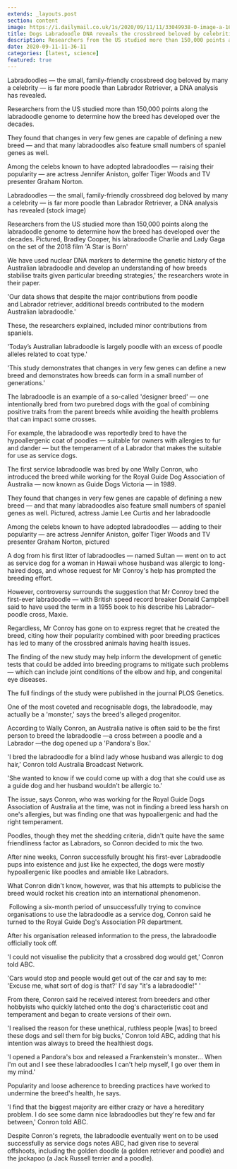 ```yaml
---
extends: _layouts.post
section: content
image: https://i.dailymail.co.uk/1s/2020/09/11/11/33049938-0-image-a-16_1599818951331.jpg 
title: Dogs Labradoodle DNA reveals the crossbreed beloved by celebrities is more Poodle than Labrador  
description: Researchers from the US studied more than 150,000 points along the labradoodle genome to determine how the breed has developed over the decades. 
date: 2020-09-11-11-36-11 
categories: [latest, science] 
featured: true 
--- 
```

Labradoodles — the small, family-friendly crossbreed dog beloved by many a celebrity — is far more poodle than Labrador Retriever, a DNA analysis has revealed.

Researchers from the US studied more than 150,000 points along the labradoodle genome to determine how the breed has developed over the decades.

They found that changes in very few genes are capable of defining a new breed — and that many labradoodles also feature small numbers of spaniel genes as well. 

Among the celebs known to have adopted labradoodles — raising their popularity — are actress Jennifer Aniston, golfer Tiger Woods and TV presenter Graham Norton. 

Labradoodles — the small, family-friendly crossbreed dog beloved by many a celebrity — is far more poodle than Labrador Retriever, a DNA analysis has revealed (stock image)

Researchers from the US studied more than 150,000 points along the labradoodle genome to determine how the breed has developed over the decades. Pictured, Bradley Cooper, his labradoodle Charlie and Lady Gaga on the set of the 2018 film 'A Star is Born'

We have used nuclear DNA markers to determine the genetic history of the Australian labradoodle and develop an understanding of how breeds stabilise traits given particular breeding strategies,' the researchers wrote in their paper.

'Our data shows that despite the major contributions from poodle and Labrador retriever, additional breeds contributed to the modern Australian labradoodle.'

These, the researchers explained, included minor contributions from spaniels. 

'Today’s Australian labradoodle is largely poodle with an excess of poodle alleles related to coat type.'

'This study demonstrates that changes in very few genes can define a new breed and demonstrates how breeds can form in a small number of generations.'

The labradoodle is an example of a so-called 'designer breed' — one intentionally bred from two purebred dogs with the goal of combining positive traits from the parent breeds while avoiding the health problems that can impact some crosses.

For example, the labradoodle was reportedly bred to have the hypoallergenic coat of poodles — suitable for owners with allergies to fur and dander — but the temperament of a Labrador that makes the suitable for use as service dogs.

The first service labradoodle was bred by one Wally Conron, who introduced the breed while working for the Royal Guide Dog Association of Australia — now known as Guide Dogs Victoria — in 1989.

They found that changes in very few genes are capable of defining a new breed — and that many labradoodles also feature small numbers of spaniel genes as well. Pictured, actress Jamie Lee Curtis and her labradoodle

Among the celebs known to have adopted labradoodles — adding to their popularity — are actress Jennifer Aniston, golfer Tiger Woods and TV presenter Graham Norton, pictured

A dog from his first litter of labradoodles — named Sultan — went on to act as service dog for a woman in Hawaii whose husband was allergic to long-haired dogs, and whose request for Mr Conroy's help has prompted the breeding effort.

However, controversy surrounds the suggestion that Mr Conroy bred the first-ever labradoodle — with British speed record breaker Donald Campbell said to have used the term in a 1955 book to his describe his Labrador–poodle cross, Maxie.

Regardless, Mr Conroy has gone on to express regret that he created the breed, citing how their popularity combined with poor breeding practices has led to many of the crossbred animals having health issues.

The finding of the new study may help inform the development of genetic tests that could be added into breeding programs to mitigate such problems — which can include joint conditions of the elbow and hip, and congenital eye diseases.

The full findings of the study were published in the journal PLOS Genetics. 

One of the most coveted and recognisable dogs, the labradoodle, may actually be a 'monster,' says the breed's alleged progenitor.

According to Wally Conron, an Australia native is often said to be the first person to breed the labradoodle —a cross between a poodle and a Labrador —the dog opened up a 'Pandora's Box.'

'I bred the labradoodle for a blind lady whose husband was allergic to dog hair,' Conron told Australia Broadcast Network. 

'She wanted to know if we could come up with a dog that she could use as a guide dog and her husband wouldn't be allergic to.'

The issue, says Conron, who was working for the Royal Guide Dogs Association of Australia at the time, was not in finding a breed less harsh on one's allergies, but was finding one that was hypoallergenic and had the right temperament.  

Poodles, though they met the shedding criteria, didn't quite have the same friendliness factor as Labradors, so Conron decided to mix the two.

After nine weeks, Conron successfully brought his first-ever Labradoodle pups into existence and just like he expected, the dogs were mostly hypoallergenic like poodles and amiable like Labradors.

What Conron didn't know, however, was that his attempts to publicise the breed would rocket his creation into an international phenomenon.

 Following a six-month period of unsuccessfully trying to convince organisations to use the labradoodle as a service dog, Conron said he turned to the Royal Guide Dog's Association PR department.  

After his organisation released information to the press, the labradoodle officially took off. 

'I could not visualise the publicity that a crossbred dog would get,' Conron told ABC.

'Cars would stop and people would get out of the car and say to me: 'Excuse me, what sort of dog is that?' I'd say "it's a labradoodle!" '

From there, Conron said he received interest from breeders and other hobbyists who quickly latched onto the dog's characteristic coat and temperament and began to create versions of their own.

'I realised the reason for these unethical, ruthless people [was] to breed these dogs and sell them for big bucks,' Conron told ABC, adding that his intention was always to breed the healthiest dogs. 

'I opened a Pandora's box and released a Frankenstein's monster... When I'm out and I see these labradoodles I can't help myself, I go over them in my mind.'

Popularity and loose adherence to breeding practices have worked to undermine the breed's health, he says.

'I find that the biggest majority are either crazy or have a hereditary problem. I do see some damn nice labradoodles but they're few and far between,' Conron told ABC.

Despite Conron's regrets, the labradoodle eventually went on to be used successfully as service dogs notes ABC, had given rise to several offshoots, including the golden doodle (a golden retriever and poodle) and the jackapoo (a Jack Russell terrier and a poodle).

